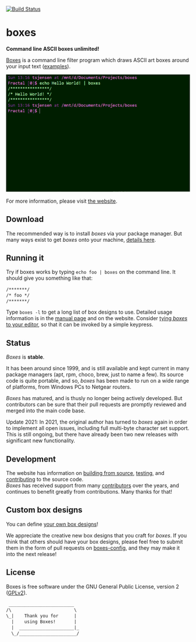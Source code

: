 [![Build Status](https://github.com/ascii-boxes/boxes/actions/workflows/boxes.yml/badge.svg)](https://github.com/ascii-boxes/boxes/actions/workflows/boxes.yml)

# boxes

**Command line ASCII boxes unlimited!**

[Boxes](https://boxes.thomasjensen.com/) is a command line filter program which draws ASCII
art boxes around your input text ([examples](https://boxes.thomasjensen.com/examples.html)).

![example boxes](README-0.gif)

For more information, please visit [the website](https://boxes.thomasjensen.com/).

## Download

The recommended way is to install *boxes* via your package manager. But many ways exist
to get *boxes* onto your machine, [details here](https://boxes.thomasjensen.com/download.html).

## Running it

Try if boxes works by typing `echo foo | boxes` on the command line.
It should give you something like that:

    /*******/
    /* foo */
    /*******/

Type `boxes -l` to get a long list of box designs to use. Detailed usage information is in the
[manual page](https://boxes.thomasjensen.com/docs/boxes-man-1.html) and on the website. Consider
[tying *boxes* to your editor](https://boxes.thomasjensen.com/docs/install.html),
so that it can be invoked by a simple keypress.

## Status

*Boxes* is **stable**.

It has been around since 1999, and is still available and kept current in many package managers
(apt, rpm, choco, brew, just to name a few). Its source code is quite portable, and so, *boxes*
has been made to run on a wide range of platforms, from Windows PCs to Netgear routers.

*Boxes* has matured, and is thusly no longer being actively developed. But contributors can be sure
that their pull requests are promptly reviewed and merged into the main code base.

Update 2021: In 2021, the original author has turned to *boxes* again in order to implement all
open issues, including full multi-byte character set support. This is still ongoing, but there
have already been two new releases with significant new functionality.

## Development

The website has information on [building from source](https://boxes.thomasjensen.com/build.html),
[testing](https://boxes.thomasjensen.com/testing.html), and
[contributing](https://boxes.thomasjensen.com/contributing.html) to the source code.<br/>
*Boxes* has received support from many [contributors](https://boxes.thomasjensen.com/contributing.html#contributors)
over the years, and continues to benefit greatly from contributions. Many thanks for that!

## Custom box designs

You can define [your own box designs](https://boxes.thomasjensen.com/docs/)!

We appreciate the creative new box designs that you craft for *boxes*.
If you think that others should have your box designs, please feel free to submit them in the
form of pull requests on
[boxes-config](https://github.com/ascii-boxes/boxes/blob/master/boxes-config),
and they may make it into the next release!

## License

Boxes is free software under the GNU General Public License, version 2
([GPLv2](http://www.gnu.org/licenses/old-licenses/gpl-2.0.html)).

```
 _________________________
/\                        \
\_|    Thank you for      |
  |    using Boxes!       |
  |  _____________________|_
  \_/______________________/
```
